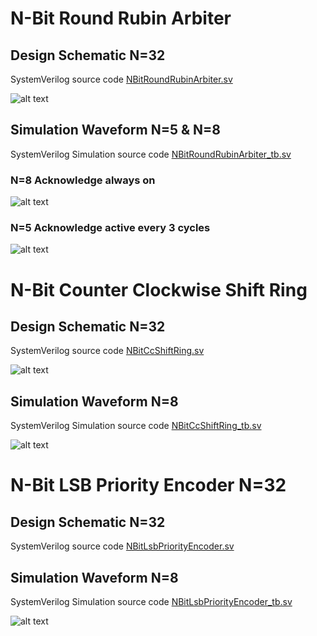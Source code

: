 # N-Bit Round Rubin Arbiter

## Design Schematic N=32
SystemVerilog source code [NBitRoundRubinArbiter.sv](https://github.com/ChrisShakkour/Logic-Design-Building-Blocks/blob/main/N-Bit%20Round%20Rubin%20Arbiter/RTL_src/NBitRoundRubinArbiter.sv)

![alt text](https://github.com/ChrisShakkour/Logic-Design-Building-Blocks/blob/main/N-Bit%20Round%20Rubin%20Arbiter/Figures/NBitRoundRubinArbiter_schematic.JPG)

## Simulation Waveform N=5 & N=8
SystemVerilog Simulation source code [NBitRoundRubinArbiter_tb.sv](https://github.com/ChrisShakkour/Logic-Design-Building-Blocks/blob/main/N-Bit%20Round%20Rubin%20Arbiter/Sim_src/NBitRoundRubinArbiter_tb.sv)

### N=8 Acknowledge always on
![alt text](https://github.com/ChrisShakkour/Logic-Design-Building-Blocks/blob/main/N-Bit%20Round%20Rubin%20Arbiter/Figures/8BitRoundRubin_Ack_waveform.JPG)

### N=5 Acknowledge active every 3 cycles
![alt text](https://github.com/ChrisShakkour/Logic-Design-Building-Blocks/blob/main/N-Bit%20Round%20Rubin%20Arbiter/Figures/5BitRoundRubin_waveform.JPG)


# N-Bit Counter Clockwise Shift Ring

## Design Schematic N=32
SystemVerilog source code [NBitCcShiftRing.sv](https://github.com/ChrisShakkour/Logic-Design-Building-Blocks/blob/main/N-Bit%20Round%20Rubin%20Arbiter/RTL_src/NBitCcShiftRing.sv)

![alt text](https://github.com/ChrisShakkour/Logic-Design-Building-Blocks/blob/main/N-Bit%20Round%20Rubin%20Arbiter/Figures/32BitCcShiftRing_schematic.JPG)

## Simulation Waveform N=8
SystemVerilog Simulation source code [NBitCcShiftRing_tb.sv](https://github.com/ChrisShakkour/Logic-Design-Building-Blocks/blob/main/N-Bit%20Round%20Rubin%20Arbiter/Sim_src/NBitCcShiftRing_tb.sv)

![alt text](https://github.com/ChrisShakkour/Logic-Design-Building-Blocks/blob/main/N-Bit%20Round%20Rubin%20Arbiter/Figures/8BitCcShiftRing_waveform.JPG)


# N-Bit LSB Priority Encoder N=32

## Design Schematic N=32
SystemVerilog source code [NBitLsbPriorityEncoder.sv](https://github.com/ChrisShakkour/Logic-Design-Building-Blocks/blob/main/N-Bit%20Round%20Rubin%20Arbiter/RTL_src/NBitLsbPriorityEncoder.sv)

## Simulation Waveform N=8
SystemVerilog Simulation source code [NBitLsbPriorityEncoder_tb.sv](https://github.com/ChrisShakkour/Logic-Design-Building-Blocks/blob/main/N-Bit%20Round%20Rubin%20Arbiter/Sim_src/NBitLsbPriorityEncoder_tb.sv)

![alt text](https://github.com/ChrisShakkour/Logic-Design-Building-Blocks/blob/main/N-Bit%20Round%20Rubin%20Arbiter/Figures/3BitLsbPriorityEncoder_waveform.JPG)




